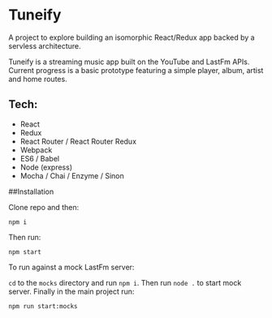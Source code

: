 # Tuneify

A project to explore building an isomorphic React/Redux app backed by a servless architecture. 

Tuneify is a streaming music app built on the YouTube and LastFm APIs. Current progress is a basic prototype featuring a simple player, album, artist and home routes.

## Tech:

* React
* Redux
* React Router / React Router Redux
* Webpack
* ES6 / Babel
* Node (express)
* Mocha / Chai / Enzyme / Sinon

##Installation

Clone repo and then:

```
npm i
```

Then run:

```
npm start
```

To run against a mock LastFm server:

`cd` to the `mocks` directory and run `npm i`. Then run `node .` to start mock server. Finally in the main project run:


```
npm run start:mocks
```

